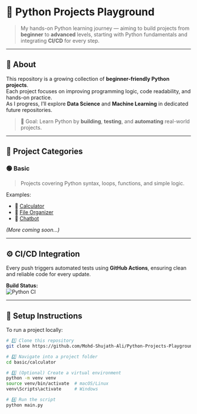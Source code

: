 # 🐍 Python Projects Playground

> My hands-on Python learning journey — aiming to build projects from **beginner** to **advanced** levels, starting with Python fundamentals and integrating **CI/CD** for every step.

---

## 📘 About

This repository is a growing collection of **beginner-friendly Python projects**.  
Each project focuses on improving programming logic, code readability, and hands-on practice.  
As I progress, I’ll explore **Data Science** and **Machine Learning** in dedicated future repositories.

> 🎯 Goal: Learn Python by **building**, **testing**, and **automating** real-world projects.

---

## 📂 Project Categories

### 🟢 Basic
> Projects covering Python syntax, loops, functions, and simple logic.

Examples:
- 🧮 [Calculator](basic/calculator)
- 📁 [File Organizer](basic/file_organizer)
- 💬 [Chatbot](basic/chatbot)

*(More coming soon...)*

---

## ⚙️ CI/CD Integration

Every push triggers automated tests using **GitHub Actions**, ensuring clean and reliable code for every update.

**Build Status:**  
![Python CI](https://github.com/Mohd-Shujath-Ali/Python-Projects-Playground/actions/workflows/ci.yml/badge.svg)

---

## 🧰 Setup Instructions

To run a project locally:

```bash
# 1️⃣ Clone this repository
git clone https://github.com/Mohd-Shujath-Ali/Python-Projects-Playground.git

# 2️⃣ Navigate into a project folder
cd basic/calculator

# 3️⃣ (Optional) Create a virtual environment
python -m venv venv
source venv/bin/activate  # macOS/Linux
venv\Scripts\activate     # Windows

# 4️⃣ Run the script
python main.py
